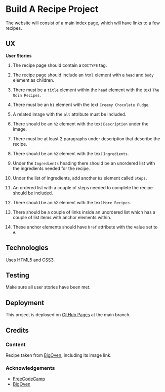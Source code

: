 # Build A Recipe Project

The website will consist of a main index page, which will have links to a few recipes.

## UX

**User Stories**
1. The recipe page should contain a `DOCTYPE` tag.

2. The recipe page should include an `html` element with a `head` and `body` element as children.

3. There must be a `title` element within the `head` element with the text `The Odin Recipes`.

4. There must be an `h1` element with the text `Creamy Chocolate Fudge`.

5. A related image with the `alt` attribute must be included.

6. There should be an `h2` element with the text `Description` under the image.

7. There must be at least 2 paragraphs under description that describe the recipe.

8. There should be an `h2` element with the text `Ingredients`.

9. Under the `Ingredients` heading there should be an unordered list with the ingredients needed for the recipe.

10. Under the list of ingredients, add another `h2` element called `Steps`.

11. An ordered list with a couple of steps needed to complete the recipe should be included.

12. There should be an `h2` element with the text `More Recipes`.

13. There should be a couple of links inside an unordered list which has a couple of list items with anchor elements within.

14. These anchor elements should have `href` attribute with the value set to `#`.

## Technologies

Uses HTML5 and CSS3.

## Testing

Make sure all user stories have been met.

## Deployment

This project is deployed on [GitHub Pages](https://derektypist.github.io/build-a-recipe-project/) at the main branch.

## Credits

### Content

Recipe taken from [BigOven](https://www.bigoven.com/recipe/creamy-chocolate-fudge/178232), including its image link.

### Acknowledgements

- [FreeCodeCamp](https://www.freecodecamp.org/learn/the-odin-project/top-build-a-recipe-project/top-build-a-recipe-project)
- [BigOven](https://www.bigoven.com/recipe/creamy-chocolate-fudge/178232)
